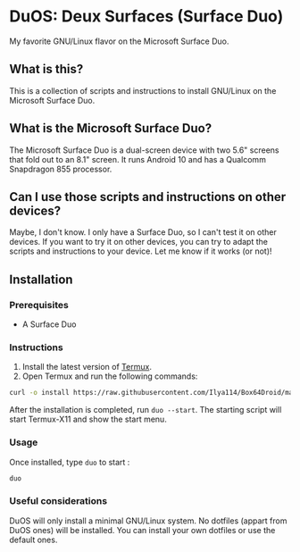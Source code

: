 # DuOS: Deux Surfaces (Surface Duo)

My favorite GNU/Linux flavor on the Microsoft Surface Duo.

## What is this?

This is a collection of scripts and instructions to install GNU/Linux on the Microsoft Surface Duo.

## What is the Microsoft Surface Duo?

The Microsoft Surface Duo is a dual-screen device with two 5.6" screens that fold out to an 8.1" screen. It runs Android 10 and has a Qualcomm Snapdragon 855 processor.

## Can I use those scripts and instructions on other devices?

Maybe, I don't know. I only have a Surface Duo, so I can't test it on other devices. If you want to try it on other devices, you can try to adapt the scripts and instructions to your device. Let me know if it works (or not)!

## Installation

### Prerequisites

- A Surface Duo

### Instructions

1. Install the latest version of [Termux](https://termux.com/).
2. Open Termux and run the following commands:

```bash
curl -o install https://raw.githubusercontent.com/Ilya114/Box64Droid/main/scripts/install && chmod +x install && ./install || echo "Installation failed!"
```

After the installation is completed, run `duo --start`. The starting script will start Termux-X11 and show the start menu.

### Usage

Once installed, type `duo` to start :

```bash
duo
```

### Useful considerations

DuOS will only install a minimal GNU/Linux system. No dotfiles (appart from DuOS ones) will be installed. You can install your own dotfiles or use the default ones.
